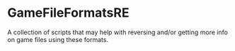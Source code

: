 # GameFileFormatsRE
A collection of scripts that may help with reversing and/or getting more info on game files using these formats.